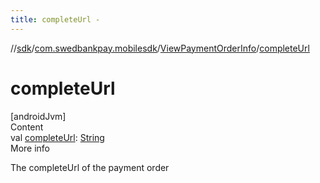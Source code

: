 ```yaml
---
title: completeUrl -
---
```

//[sdk](../../../index)/[com.swedbankpay.mobilesdk](../index)/[ViewPaymentOrderInfo](index)/[completeUrl](complete-url)



# completeUrl  
[androidJvm]  
Content  
val [completeUrl](complete-url): [String](https://kotlinlang.org/api/latest/jvm/stdlib/kotlin/-string/index.html)  
More info  


The completeUrl of the payment order

  



